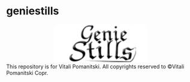 # geniestills
<img src="https://raw.githubusercontent.com/VitaliPom/geniestills/master/geniestills-logo.png" alt="logo.com" style="width:50%;margin:auto;display:block;">
This repository is for Vitali Pomanitski. All copyrights reserved to ©Vitali Pomanitski Copr.

